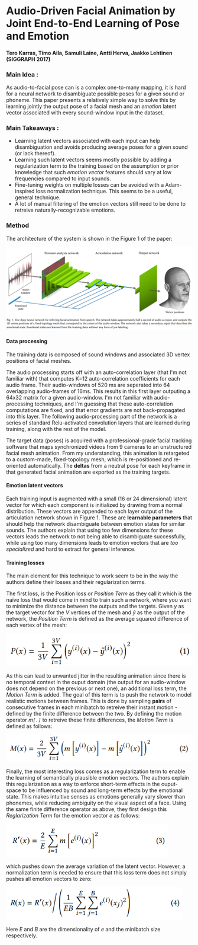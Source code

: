 # Audio-Driven Facial Animation by Joint End-to-End Learning of Pose and Emotion
#### Tero Karras, Timo Aila, Samuli Laine, Antti Herva, Jaakko Lehtinen (SIGGRAPH 2017)

### Main Idea :
As audio-to-facial pose can is a complex one-to-many mapping, it is hard for a neural network to disambiguate possible poses for a given sound or phoneme. This paper presents a relatively simple way to solve this by learning jointly the output pose of a facial mesh and an *emotion* latent vector associated with every sound-window input in the dataset. 

### Main Takeaways :
* Learning latent vectors associated with each input can help disambiguation and avoids producing average poses for a given sound (or lack thereof).
* Learning such latent vectors seems mostly possible by adding a regularization term to the training based on the assumption or prior knowledge that such *emotion vector* features should vary at low frequencies compared to input sounds.
* Fine-tuning weights on multiple losses can be avoided with a Adam-inspired loss normalization technique. This seems to be a useful, general technique.
* A lot of manual filtering of the emotion vectors still need to be done to retreive naturally-recognizable emotions.

### Method
The architecture of the system is shown in the Figure 1 of the paper:

![Figure 1](Figure1.png)

#### Data processing
The training data is composed of sound windows and associated 3D vertex positions of facial meshes.

The audio processing starts off with an auto-correlation layer (that I'm not familiar with) that computes K=12 auto-correlation coefficients for each audio frame. Their audio-windows of 520 ms are seperated into 64 overlapping audio-frames of 16ms. This results in this first layer outputing a 64x32 matrix for a given audio-window. I'm not familiar with audio-processing techniques, and I'm guessing that these auto-correlation computations are fixed, and that error gradients are not back-propagated into this layer. The following audio-processing part of the network is a series of standard Relu-activated convolution layers that are learned during training, along with the rest of the model.

The target data (poses) is acquired with a professional-grade facial tracking software that maps synchronized videos from 9 cameras to an unstructured facial mesh animation. From my understanding, this animation is retargeted to a custom-made, fixed-topology mesh, which is re-positioned and re-oriented automatically. The **deltas** from a neutral pose for each keyframe in that generated facial animation are exported as the training targets.

#### Emotion latent vectors
Each training input is augmented with a small (16 or 24 dimensional) latent vector for which each component is initialized by drawing from a normal distribution. These vectors are appended to each layer output of the articulation network shown in Figure 1. These are **learnable parameters** that should help the network disambiguate between emotion states for similar sounds. The authors explain that using too few dimensions for these vectors leads the network to not being able to disambiguate successfully, while using too many dimensions leads to emotion vectors that are *too specialized* and hard to extract for general inference.

#### Training losses
The main element for this technique to work seem to be in the way the authors define their losses and their regularization terms. 

The first loss, is the Position loss or *Position Term* as they call it which is the naïve loss that would come in mind to train such a network, where you want to minimize the distance between the outputs and the targets. Given *y* as the target vector for the *V* vertices of the mesh and *ŷ* as the output of the network, the *Position Term* is defined as the average squared difference of each vertex of the mesh:

![eq1](eq1.png)

As this can lead to unwanted jitter in the resulting animation since there is no temporal context in the ouput domain (the output for an audio-window does not depend on the previous or next one), an additional loss term, the *Motion Term* is added. The goal of this term is to push the network to model realistic motions between frames. This is done by sampling **pairs** of consecutive frames in each minibatch to retreive their instant motion - defined by the finite difference between the two. By defining the motion operator *m`[.]`* to retreive these finite differences, the *Motion Term* is defined as follows:

![eq2](eq2.png)

Finally, the most interesting loss comes as a regularization term to enable the learning of semantically plausible emotion vectors. The authors explain this regularization as a way to enforce short-term effects in the ouput-space to be influenced by sound and long-term effects by the emotional state. This makes intuitive senses as emotions generally vary slower than phonemes, while reducing ambiguity on the visual aspect of a face. Using the same finite difference operator as above, they first design this *Reglarization Term* for the emotion vector *e* as follows:

![eq3](eq3.png)

which pushes down the average variation of the latent vector. However, a normalization term is needed to ensure that this loss term does not simply pushes all emotion vectors to zero:

![eq4](eq4.png)

Here *E* and *B* are the dimensionality of *e* and the minibatch size respectively.












